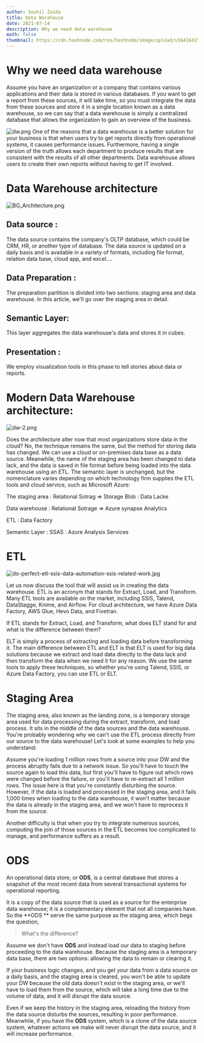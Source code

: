 ```yaml
---
author: Souhil Zaida
title: Data Warehouse
date: 2021-07-14
description: Why we need data warehouse
math: false
thumbnail: https://cdn.hashnode.com/res/hashnode/image/upload/v1641641507119/6NxNJhO7S.png?w=1600&h=840&
---
```


# Why we need data warehouse

Assume you have an organization or a company that contains various applications and their data is stored in various databases. If you want to get a report from these sources, it will take time, so you must integrate the data from these sources and store it in a single location known as a data warehouse, so we can say that a data warehouse is simply a centralized database that allows the organization to gain an overview of the business.

![dw.png](https://cdn.hashnode.com/res/hashnode/image/upload/v1641640397102/VWtxKUnGi.png)
One of the reasons that a data warehouse is a better solution for your business is that when users try to get reports directly from operational systems, it causes performance issues. Furthermore, having a single version of the truth allows each department to produce results that are consistent with the results of all other departments.
Data warehouse allows users to create their own reports without having to get IT involved.

# Data Warehouse architecture

![BG_Architecture.png](https://cdn.hashnode.com/res/hashnode/image/upload/v1641641530941/R-QQyyLef.png)

## Data source :

The data source contains the company's OLTP database, which could be CRM, HR, or another type of database. The data source is updated on a daily basis and is available in a variety of formats, including file format, relation data base, cloud app, and excel....

## Data Preparation :

The preparation partition is divided into two sections: staging area and data warehouse. In this article, we'll go over the staging area in detail.

## Semantic Layer:

This layer aggregates the data warehouse's data and stores it in cubes.

## Presentation :

We employ visualization tools in this phase to tell stories about data or reports.

# Modern Data Warehouse architecture:

![dw-2.png](https://cdn.hashnode.com/res/hashnode/image/upload/v1641642645808/JngN4zvBi.png)

Does the architecture alter now that most organizations store data in the cloud? No, the technique remains the same, but the method for storing data has changed. We can use a cloud or on-premises data base as a data source. Meanwhile, the name of the staging area has been changed to data lack, and the data is saved in file format before being loaded into the data warehouse using an ETL. The semantic layer is unchanged, but the nomenclature varies depending on which technology firm supplies the ETL tools and cloud service, such as Microsoft Azure:


The staging area : Relational Sotrag => Storage Blob : Data Lacke

Data warehouse :  Relational Sotrage ⇒ Azure synapse  Analytics

ETL : Data Factory

Semantic Layer : SSAS : Azure Analysis Services

# ETL

![do-perfect-etl-ssis-data-automation-ssis-related-work.jpg](https://cdn.hashnode.com/res/hashnode/image/upload/v1641642736447/QMzsoy5M4.jpeg)

Let us now discuss the tool that will assist us in creating the data warehouse. ETL is an acronym that stands for Extract, Load, and Transform. Many ETL tools are available on the market, including SSIS, Talend, DataStagge, Knime, and Airflow. For cloud architecture, we have Azure Data Factory, AWS Glue, Hevo Data, and Fivetran.

If ETL stands for Extract, Load, and Transform, what does ELT stand for and what is the difference between them?

ELT is simply a process of extracting and loading data before transforming it. The main difference between ETL and ELT is that ELT is used for big data solutions because we extract and load data directly to the data lack and then transform the data when we need it for any reason.
We use the same tools to apply these techniques, so whether you're using Talend, SSIS, or Azure Data Factory, you can use ETL or ELT.

# Staging Area

The staging area, also known as the landing zone, is a temporary storage area used for data processing during the extract, transform, and load process. It sits in the middle of the data sources and the data warehouse. You're probably wondering why we can't use the ETL process directly from our source to the data warehouse! Let's look at some examples to help you understand:

Assume you're loading 1 million rows from a source into your DW and the process abruptly fails due to a network issue. So you'll have to touch the source again to load this data, but first you'll have to figure out which rows were changed before the failure, or you'll have to re-extract all 1 million rows. The issue here is that you're constantly disturbing the source. However, if the data is loaded and processed in the staging area, and it fails 1,000 times when loading to the data warehouse, it won't matter because the data is already in the staging area, and we won't have to reprocess it from the source.

Another difficulty is that when you try to integrate numerous sources, computing the join of those sources in the ETL becomes too complicated to manage, and performance suffers as a result.

# ODS 

An operational data store, or **ODS**,  is a central database that stores a snapshot of the most recent data from several transactional systems for operational reporting.

It is a copy of the data source that is used as a source for the enterprise data warehouse; it is a complementary element that not all companies have. So the **ODS ** serve the same purpose as the staging area, which begs the question, 
> What's the difference?

Assume we don't have **ODS** and instead load our data to staging before proceeding to the data warehouse. Because the staging area is a temporary data base, there are two options: allowing the data to remain or clearing it.

If your business logic changes, and you get your data from a data source on a daily basis, and the staging area is cleared, you won't be able to update your DW because the old data doesn't exist in the staging area, or we'll have to load them from the source, which will take a long time due to the volume of data, and it will disrupt the data source.

Even if we keep the history in the staging area, reloading the history from the data source disturbs the sources, resulting in poor performance. Meanwhile, if you have the **ODS** system, which is a clone of the data source system, whatever actions we make will never disrupt the data source, and it will increase performance.

